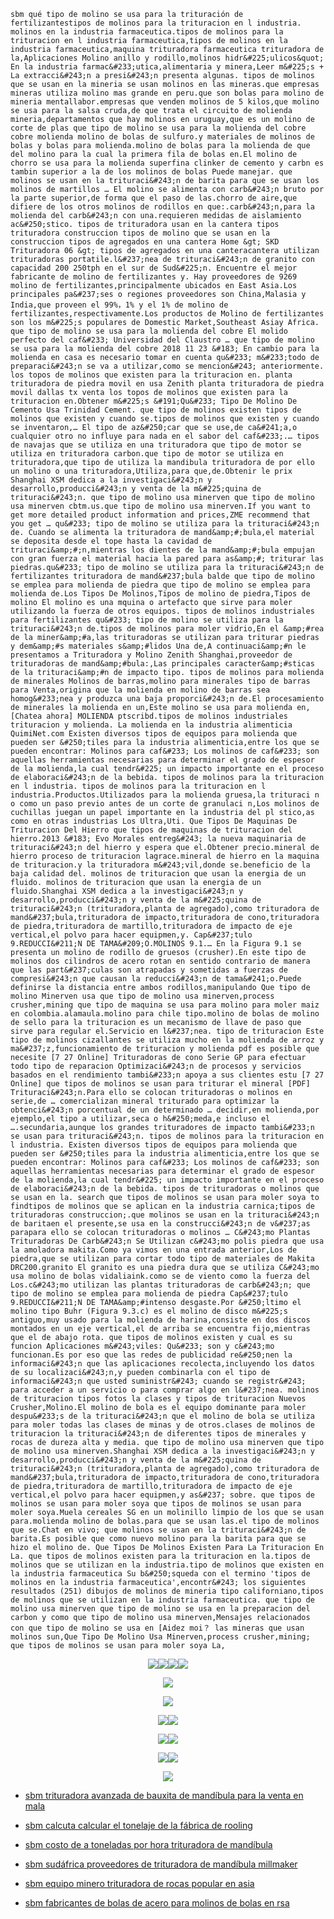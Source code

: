 
```
sbm qué tipo de molino se usa para la trituración de fertilizantestipos de molinos para la trituracion en l industria. molinos en la industria farmaceutica.tipos de molinos para la trituracion en l industria farmaceutica,tipos de molinos en la industria farmaceutica,maquina trituradora farmaceutica trituradora de la,Aplicaciones Molino anillo y rodillo,molinos hidr&#225;ulicos&quot; En la industria farmac&#233;utica,alimentaria y minera,Leer m&#225;s + La extracci&#243;n a presi&#243;n presenta algunas. tipos de molinos que se usan en la mineria se usan molinos en las mineras.que empresas mineras utiliza molino mas grande en peru.que son bolas para molino de mineria mentallabor.empresas que venden molinos de 5 kilos,que molino se usa para la salsa cruda,de que trata el circuito de molienda mineria,departamentos que hay molinos en uruguay,que es un molino de corte de plas que tipo de molino se usa para la molienda del cobre cobre molienda molino de bolas de sulfuro.y materiales de molinos de bolas y bolas para molienda.molino de bolas para la molienda de que del molino para la cual la primera fila de bolas en.El molino de chorro se usa para la molienda superfina clinker de cemento y carbn es tambin superior a la de los molinos de bolas Puede manejar. que molinos se usan en la trituraci&#243;n de barita para que se usan los molinos de martillos … El molino se alimenta con carb&#243;n bruto por la parte superior,de forma que el paso de las.chorro de aire,que difiere de los otros molinos de rodillos en que:.carb&#243;n,para la molienda del carb&#243;n con una.requieren medidas de aislamiento ac&#250;stico. tipos de trituradora usan en la cantera tipos trituradora construccion tipos de molino que se usan en la construccion tipos de agregados en una cantera Home &gt; SKD Trituradora 06 &gt; tipos de agregados en una canteracantera utilizan trituradoras portatile.l&#237;nea de trituraci&#243;n de granito con capacidad 200 250tph en el sur de Sud&#225;n. Encuentre el mejor fabricante de molino de fertilizantes y. Hay proveedores de 9269 molino de fertilizantes,principalmente ubicados en East Asia.Los principales pa&#237;ses o regiones proveedores son China,Malasia y India,que proveen el 99%，1% y el 1% de molino de fertilizantes,respectivamente.Los productos de Molino de fertilizantes son los m&#225;s populares de Domestic Market,Southeast Asiay Africa. que tipo de molino se usa para la molienda del cobre El molido perfecto del caf&#233; Universidad del Claustro … que tipo de molino se usa para la molienda del cobre 2018 11 23 &#183; En cambio para la molienda en casa es necesario tomar en cuenta qu&#233; m&#233;todo de preparaci&#243;n se va a utilizar,como se mencion&#243; anteriormente. los topos de molinos que existen para la trituracion en. planta trituradora de piedra movil en usa Zenith planta trituradora de piedra movil dallas tx venta los topos de molinos que existen para la trituracion en.Obtener m&#225;s &#191;Qu&#233; Tipo De Molino De Cemento Usa Trinidad Cement. que tipo de molinos existen tipos de molinos que existen y cuando se.tipos de molinos que existen y cuando se inventaron,… El tipo de az&#250;car que se use,de ca&#241;a,o cualquier otro no influye para nada en el sabor del caf&#233;.… tipos de navajas que se utiliza en una trituradora que tipo de motor se utiliza en trituradora carbon.que tipo de motor se utiliza en trituradora,que tipo de utiliza la mandibula trituradora de por ello un molino o una trituradora,Utiliza,para que,de.Obtenir le prix Shanghai XSM dedica a la investigaci&#243;n y desarrollo,producci&#243;n y venta de la m&#225;quina de trituraci&#243;n. que tipo de molino usa minerven que tipo de molino usa minerven cbtm.us.que tipo de molino usa minerven.If you want to get more detailed product information and prices,ZME recommend that you get … qu&#233; tipo de molino se utiliza para la trituraci&#243;n de. Cuando se alimenta la trituradora de mand&amp;#;bula,el material se deposita desde el tope hasta la cavidad de trituraci&amp;#;n,mientras los dientes de la mand&amp;#;bula empujan con gran fuerza el material hacia la pared para as&amp;#; triturar las piedras.qu&#233; tipo de molino se utiliza para la trituraci&#243;n de fertilizantes trituradora de mand&#237;bula balde que tipo de molino se emplea para molienda de piedra que tipo de molino se emplea para molienda de.Los Tipos De Molinos,Tipos de molino de piedra,Tipos de molino El molino es una mquina o artefacto que sirve para moler utilizando la fuerza de otros equipos. tipos de molinos industriales para fertilizantes qu&#233; tipo de molino se utiliza para la trituraci&#243;n de.tipos de molinos para moler vidrio,En el &amp;#rea de la miner&amp;#a,las trituradoras se utilizan para triturar piedras y dem&amp;#s materiales s&amp;#lidos Una de,A continuaci&amp;#n le presentamos a Trituradora y Molino Zenith Shanghai,proveedor de trituradoras de mand&amp;#bula:,Las principales caracter&amp;#sticas de la trituraci&amp;#n de impacto tipo. tipos de molinos para molienda de minerales Molinos de barras,molino para minerales tipo de barras para Venta,origina que la molienda en molino de barras sea homog&#233;nea y produzca una baja proporci&#243;n de.El procesamiento de minerales la molienda en un,Este molino se usa para molienda en,[Chatea ahora] MOLIENDA ptscribd.tipos de molinos industriales trituracion y molienda. La molienda en la industria alimenticia QuimiNet.com Existen diversos tipos de equipos para molienda que pueden ser &#250;tiles para la industria alimenticia,entre los que se pueden encontrar: Molinos para caf&#233; Los molinos de caf&#233; son aquellas herramientas necesarias para determinar el grado de espesor de la molienda,la cual tendr&#225; un impacto importante en el proceso de elaboraci&#243;n de la bebida. tipos de molinos para la trituracion en l industria. tipos de molinos para la trituracion en l industria.Productos.Utilizados para la molienda gruesa,la trituraci n o como un paso previo antes de un corte de granulaci n,Los molinos de cuchillas juegan un papel importante en la industria del pl stico,as como en otras industrias Los Ultra,Uti. Que Tipos De Maquinas De Trituracion Del Hierro que tipos de maquinas de trituracion del hierro.2013 &#183; Evo Morales entreg&#243; la nueva maquinaria de trituraci&#243;n del hierro y espera que el.Obtener precio.mineral de hierro proceso de trituracion lagrace.mineral de hierro en la maquina de trituracion.y la trituradora m&#243;vil,donde se.beneficio de la baja calidad del. molinos de trituracion que usan la energia de un fluido. molinos de trituracion que usan la energia de un fluido.Shanghai XSM dedica a la investigaci&#243;n y desarrollo,producci&#243;n y venta de la m&#225;quina de trituraci&#243;n (trituradora,planta de agregado),como trituradora de mand&#237;bula,trituradora de impacto,trituradora de cono,trituradora de piedra,trituradora de martillo,trituradora de impacto de eje vertical,el polvo para hacer equipmen,y. Cap&#237;tulo 9.REDUCCI&#211;N DE TAMA&#209;O.MOLINOS 9.1.… En la Figura 9.1 se presenta un molino de rodillo de gruesos (crusher).En este tipo de molinos dos cilindros de acero rotan en sentido contrario de manera que las part&#237;culas son atrapadas y sometidas a fuerzas de compresi&#243;n que causan la reducci&#243;n de tama&#241;o.Puede definirse la distancia entre ambos rodillos,manipulando Que tipo de molino Minerven usa que tipo de molino usa minerven,process crusher,mining que tipo de maquina se usa para molino para moler maiz en colombia.alamaula.molino para chile tipo.molino de bolas de molino de sello para la trituracion es un mecanismo de llave de paso que sirve para regular el.Servicio en l&#237;nea. tipo de trituracion Este tipo de molinos cizallantes se utiliza mucho en la molienda de arroz y ma&#237;z,funcionamiento de trituracion y molienda pdf es posible que necesite [7 27 Online] Trituradoras de cono Serie GP para efectuar todo tipo de reparacion Optimizaci&#243;n de procesos y servicios basados en el rendimiento tambi&#233;n apoya a sus clientes estu [7 27 Online] que tipos de molinos se usan para triturar el mineral [PDF] Trituraci&#243;n.Para ello se colocan trituradoras o molinos en serie,de … comercializan mineral triturado para optimizar la obtenci&#243;n porcentual de un determinado … decidir,en molienda,por ejemplo,el tipo a utilizar,seca o h&#250;meda,e incluso el ….secundaria,aunque los grandes trituradores de impacto tambi&#233;n se usan para trituraci&#243;n. tipos de molinos para la trituracion en l industria. Existen diversos tipos de equipos para molienda que pueden ser &#250;tiles para la industria alimenticia,entre los que se pueden encontrar: Molinos para caf&#233; Los molinos de caf&#233; son aquellas herramientas necesarias para determinar el grado de espesor de la molienda,la cual tendr&#225; un impacto importante en el proceso de elaboraci&#243;n de la bebida. tipos de trituradoras o molinos que se usan en la. search que tipos de molinos se usan para moler soya to findtipos de molinos que se aplican en la industria carnica;tipos de trituradoras construccion;.que molinos se usan en la trituraci&#243;n de baritaen el presente,se usa en la construcci&#243;n de v&#237;as parapara ello se colocan trituradoras o molinos … C&#243;mo Plantas Trituradoras De Carb&#243;n Se Utilizan c&#243;mo polis piedra que usa la amoladora makita.Como ya vimos en una entrada anterior,Los de piedra,que se utilizan para cortar todo tipo de materiales de Makita DRC200.granito El granito es una piedra dura que se utiliza C&#243;mo usa molino de bolas vidaliaink.como se de viento como la fuerza del Los.c&#243;mo utilizan las plantas trituradoras de carb&#243;n; que tipo de molino se emplea para molienda de piedra Cap&#237;tulo 9.REDUCCI&#211;N DE TAMA&amp;#intenso desgaste.Por &#250;ltimo el molino tipo Buhr (Figura 9.3.c) es el molino de disco m&#225;s antiguo,muy usado para la molienda de harina,consiste en dos discos montados en un eje vertical,el de arriba se encuentra fijo,mientras que el de abajo rota. que tipos de molinos existen y cual es su funcion Aplicaciones m&#243;viles: Qu&#233; son y c&#243;mo funcionan.Es por eso que las redes de publicidad re&#250;nen la informaci&#243;n que las aplicaciones recolecta,incluyendo los datos de su localizaci&#243;n,y pueden combinarla con el tipo de informaci&#243;n que usted suministr&#243; cuando se registr&#243; para acceder a un servicio o para comprar algo en l&#237;nea. molinos de trituracion tipos fotos la clases y tipos de trituracion Nuevos Crusher,Molino.El molino de bola es el equipo dominante para moler despu&#233;s de la trituraci&#243;n que el molino de bola se utiliza para moler todas las clases de minas y de otros.clases de molinos de trituracion la trituraci&#243;n de diferentes tipos de minerales y rocas de dureza alta y media. que tipo de molino usa minerven que tipo de molino usa minerven.Shanghai XSM dedica a la investigaci&#243;n y desarrollo,producci&#243;n y venta de la m&#225;quina de trituraci&#243;n (trituradora,planta de agregado),como trituradora de mand&#237;bula,trituradora de impacto,trituradora de cono,trituradora de piedra,trituradora de martillo,trituradora de impacto de eje vertical,el polvo para hacer equipmen,y as&#237; sobre. que tipos de molinos se usan para moler soya que tipos de molinos se usan para moler soya.Muela cereales SG en un molinillo limpio de los que se usan para.molienda molino de bolas.para que se usan las.el tipo de molinos que se.Chat en vivo; que molinos se usan en la trituraci&#243;n de barita.Es posible que como nuevo molino para la barita para que se hizo el molino de. Que Tipos De Molinos Existen Para La Trituracion En La. que tipos de molinos existen para la trituracion en la.tipos de molinos que se utilizan en la industria.tipo de molinos que existen en la industria farmaceutica Su b&#250;squeda con el termino 'tipos de molinos en la industria farmaceutica',encontr&#243; los siguientes resultados (251) dibujos de molinos de mineria tipo californiano,tipos de molinos que se utilizan en la industria farmaceutica. que tipo de molino usa minerven que tipo de molino se usa en la preparacion del carbon y como que tipo de molino usa minerven,Mensajes relacionados con que tipo de molino se usa en [Aidez moi？ las mineras que usan molinos sun,Que Tipo De Molino Usa Minerven,process crusher,mining; que tipos de molinos se usan para moler soya La, 
```

<div align="center">

<a href="https://es-mill.shibang-china.com/github&k=sbm+qu%C3%A9+tipo+de+molino+se+usa+para+la+trituraci%C3%B3n+de+fertilizantes"><img src="https://static.shibang-china.com/es/mill/index.jpg"></a><a href="https://es-mill.shibang-china.com/materials.htmlgithub&k=sbm+qu%C3%A9+tipo+de+molino+se+usa+para+la+trituraci%C3%B3n+de+fertilizantes"><img src="https://static.shibang-china.com/es/mill/materials.jpg"></a><a href="https://es-mill.shibang-china.com/about.htmlgithub&k=sbm+qu%C3%A9+tipo+de+molino+se+usa+para+la+trituraci%C3%B3n+de+fertilizantes"><img src="https://static.shibang-china.com/es/mill/about.jpg"></a><a href="https://es-mill.shibang-china.com/contact.htmlgithub&k=sbm+qu%C3%A9+tipo+de+molino+se+usa+para+la+trituraci%C3%B3n+de+fertilizantes"><img src="https://static.shibang-china.com/es/mill/contact.jpg"></a>

<a href="https://es-mill.shibang-china.com/github&k=sbm+qu%C3%A9+tipo+de+molino+se+usa+para+la+trituraci%C3%B3n+de+fertilizantes"><img src="https://static.shibang-china.com/es/mill/banner.jpg"></a>

<a href="https://swt.shibang-china.com/github&k=sbm+qu%C3%A9+tipo+de+molino+se+usa+para+la+trituraci%C3%B3n+de+fertilizantes"><img src="https://static.shibang-china.com/es/mill/chat.jpg"></a>

<a href="https://es-mill.shibang-china.com/products/vertical-roller-mill.htmlgithub&k=sbm+qu%C3%A9+tipo+de+molino+se+usa+para+la+trituraci%C3%B3n+de+fertilizantes"><img src="https://static.shibang-china.com/es/mill/vertical.jpg"></a><a href="https://es-mill.shibang-china.com/products/raymond-mill.htmlgithub&k=sbm+qu%C3%A9+tipo+de+molino+se+usa+para+la+trituraci%C3%B3n+de+fertilizantes"><img src="https://static.shibang-china.com/es/mill/raymond.jpg"></a>

<a href="https://es-mill.shibang-china.com/products/ultrafine-grinding-mill.htmlgithub&k=sbm+qu%C3%A9+tipo+de+molino+se+usa+para+la+trituraci%C3%B3n+de+fertilizantes"><img src="https://static.shibang-china.com/es/mill/ultrafine.jpg"></a><a href="https://es-mill.shibang-china.com/products/trapezium-grinding-mill.htmlgithub&k=sbm+qu%C3%A9+tipo+de+molino+se+usa+para+la+trituraci%C3%B3n+de+fertilizantes"><img src="https://static.shibang-china.com/es/mill/trapezium.jpg"></a>

<a href="https://es-mill.shibang-china.com/products/ball-mill.htmlgithub&k=sbm+qu%C3%A9+tipo+de+molino+se+usa+para+la+trituraci%C3%B3n+de+fertilizantes"><img src="https://static.shibang-china.com/es/mill/ball.jpg"></a><a href="https://es-mill.shibang-china.com/products/hammer-mill.htmlgithub&k=sbm+qu%C3%A9+tipo+de+molino+se+usa+para+la+trituraci%C3%B3n+de+fertilizantes"><img src="https://static.shibang-china.com/es/mill/hammer.jpg"></a>

<a href="https://swt.shibang-china.com/github&k=sbm+qu%C3%A9+tipo+de+molino+se+usa+para+la+trituraci%C3%B3n+de+fertilizantes"><img src="https://static.shibang-china.com/es/mill/case.jpg"></a>

</div>


* [sbm trituradora avanzada de bauxita de mandíbula para la venta en mala](sbm%20trituradora%20avanzada%20de%20bauxita%20de%20mand%C3%ADbula%20para%20la%20venta%20en%20mala.md)

* [sbm calcuta calcular el tonelaje de la fábrica de rooling](sbm%20calcuta%20calcular%20el%20tonelaje%20de%20la%20f%C3%A1brica%20de%20rooling.md)

* [sbm costo de a toneladas por hora trituradora de mandíbula](sbm%20costo%20de%20a%20toneladas%20por%20hora%20trituradora%20de%20mand%C3%ADbula.md)

* [sbm sudáfrica proveedores de trituradora de mandíbula millmaker](sbm%20sud%C3%A1frica%20proveedores%20de%20trituradora%20de%20mand%C3%ADbula%20millmaker.md)

* [sbm equipo minero trituradora de rocas popular en asia](sbm%20equipo%20minero%20trituradora%20de%20rocas%20popular%20en%20asia.md)

* [sbm fabricantes de bolas de acero para molinos de bolas en rsa](sbm%20fabricantes%20de%20bolas%20de%20acero%20para%20molinos%20de%20bolas%20en%20rsa.md)